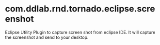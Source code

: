 # com.ddlab.rnd.tornado.eclipse.screenshot
Eclipse Utility Plugin to capture screen shot from eclipse IDE.
It will capture the screenshot and send to your desktop.
